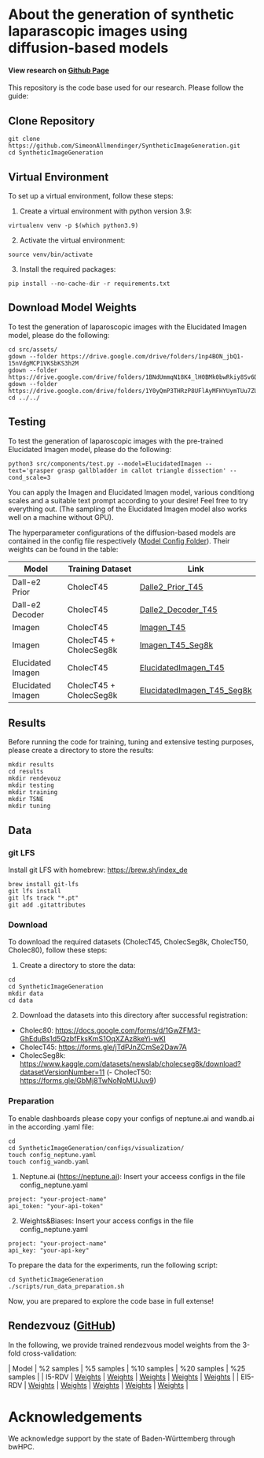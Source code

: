 <link href="./docs/style.css" rel="stylesheet"/>

# About the generation of synthetic laparascopic images using diffusion-based models

#### View research on [Github Page](https://simeonallmendinger.github.io/SyntheticImageGeneration//)

<div class="row"></div>

This repository is the code base used for our research. Please follow the guide:

## Clone Repository

```
git clone https://github.com/SimeonAllmendinger/SyntheticImageGeneration.git
cd SyntheticImageGeneration
```

## Virtual Environment
To set up a virtual environment, follow these steps:
1. Create a virtual environment with python version 3.9:

```
virtualenv venv -p $(which python3.9)
```

2. Activate the virtual environment:

```
source venv/bin/activate
```

3. Install the required packages:

```
pip install --no-cache-dir -r requirements.txt
```

## Download Model Weights
To test the generation of laparoscopic images with the Elucidated Imagen model, please do the following:
```
cd src/assets/
gdown --folder https://drive.google.com/drive/folders/1np4BON_jbQ1-15nVdgMCP1VKSbKS3h2M
gdown --folder https://drive.google.com/drive/folders/1BNdUmmqN18K4_lH0BMk0bwRkiy8Sv6D-
gdown --folder https://drive.google.com/drive/folders/1Y0yQmP3THRzP8UFlAyMFHYUymTUu7ZUu
cd ../../
```

## Testing
To test the generation of laparoscopic images with the pre-trained Elucidated Imagen model, please do the following:
```
python3 src/components/test.py --model=ElucidatedImagen --text='grasper grasp gallbladder in callot triangle dissection' --cond_scale=3
```

You can apply the Imagen and Elucidated Imagen model, various conditiong scales and a suitable text prompt according to your desire! Feel free to try everything out. (The sampling of the Elucidated Imagen model also works well on a machine without GPU).

The hyperparameter configurations of the diffusion-based models are contained in the config file respectively ([Model Config Folder](https://github.com/SimeonAllmendinger/SyntheticImageGeneration/tree/main/configs/models)). Their weights can be found in the table:

| Model             | Training Dataset          |    Link                           |
| ---               | ---                       | ---                               |
| Dall-e2 Prior     | CholecT45                 |  [Dalle2_Prior_T45](https://drive.google.com/file/d/17hUYgOPMuIA7twX7IcWAjlMAdwkTPPVo/view?usp=share_link)  |
| Dall-e2 Decoder   | CholecT45                 |  [Dalle2_Decoder_T45](https://drive.google.com/file/d/1zy2oiSGlXTxPtjIbM1_QV1_Qi8f3QgZK/view?usp=share_link)  |
| Imagen            | CholecT45                 |  [Imagen_T45](https://drive.google.com/file/d/1Nk_Pskv5lphDzERDPyaafyl4Hf_597S0/view?usp=share_link)  |
| Imagen            | CholecT45 + CholecSeg8k   |  [Imagen_T45_Seg8k](https://drive.google.com/file/d/1myQYlwYWlmnxIvJHkI_tSAQ2yQuXIk7j/view?usp=share_link)  |
| Elucidated Imagen | CholecT45                 |  [ElucidatedImagen_T45](https://drive.google.com/file/d/1RVHM3jzsMtqRNwuyU2Wi9RExtIYlwDVp/view?usp=share_link)  |
| Elucidated Imagen | CholecT45 + CholecSeg8k   |  [ElucidatedImagen_T45_Seg8k](https://drive.google.com/file/d/1EdFsQB0RYvVUvonan16RKgIzDoSr3NiK/view?usp=share_link)  |


## Results
Before running the code for training, tuning and extensive testing purposes, please create a directory to store the results:

```
mkdir results
cd results
mkdir rendevouz
mkdir testing
mkdir training
mkdir TSNE
mkdir tuning
```

## Data
### git LFS

Install git LFS with homebrew: https://brew.sh/index_de
```
brew install git-lfs
git lfs install
git lfs track "*.pt"
git add .gitattributes
```

### Download
To download the required datasets (CholecT45, CholecSeg8k, CholecT50, Cholec80), follow these steps:
1. Create a directory to store the data:

```
cd
cd SyntheticImageGeneration
mkdir data
cd data
```

2. Download the datasets into this directory after successful registration: 
-   Cholec80: https://docs.google.com/forms/d/1GwZFM3-GhEduBs1d5QzbfFksKmS1OqXZAz8keYi-wKI
-   CholecT45: https://forms.gle/jTdPJnZCmSe2Daw7A
-   CholecSeg8k: https://www.kaggle.com/datasets/newslab/cholecseg8k/download?datasetVersionNumber=11
(-   CholecT50: https://forms.gle/GbMj8TwNoNpMUJuv9)

### Preparation
To enable dashboards please copy your configs of neptune.ai and wandb.ai in the according .yaml file:

```
cd
cd SyntheticImageGeneration/configs/visualization/
touch config_neptune.yaml
touch config_wandb.yaml
```

1. Neptune.ai (https://neptune.ai):
Insert your acceess configs in the file config_neptune.yaml 
```
project: "your-project-name" 
api_token: "your-api-token"
```
2. Weights&Biases:
Insert your access configs in the file config_neptune.yaml 
```
project: "your-project-name" 
api_key: "your-api-key"
```

To prepare the data for the experiments, run the following script:
```
cd SyntheticImageGeneration
./scripts/run_data_preparation.sh
```

Now, you are prepared to explore the code base in full extense!


## Rendezvouz ([GitHub](https://github.com/CAMMA-public/rendezvous))

In the following, we provide trained rendezvous model weights from the 3-fold cross-validation:

| Model   | %2 samples | %5 samples  | %10 samples | %20 samples | %25 samples |
| I5-RDV  | [Weights](https://drive.google.com/file/d/1LC7OTJMVn_lPy1pucmHMnkRCz1BNnTBI/view?usp=share_link) | [Weights](https://drive.google.com/file/d/1rDyXPNh8vgj4yJwXotEGMNCYfOwVV9z6/view?usp=share_link) | [Weights](https://drive.google.com/file/d/1yqxXXb4-OfWJ4QniyZSJJgG_nyqMrsfy/view?usp=share_link) | [Weights](https://drive.google.com/file/d/1Cas_dBBBCqYOmzJacH_toFQqhSu_Naum/view?usp=share_link) | [Weights](https://drive.google.com/file/d/1a6STIJThlRYqIAgHRnbZACiceVrBMlPS/view?usp=share_link) |
| EI5-RDV | [Weights](https://drive.google.com/file/d/1LC7OTJMVn_lPy1pucmHMnkRCz1BNnTBI/view?usp=share_link) |  [Weights](https://drive.google.com/file/d/1Miqj6ZPjqCLvuPjXEe9xgUuB3bQnLMC6/view?usp=share_link) | [Weights](https://drive.google.com/file/d/1bNSahBYI1AdATPypjQ3_Xht03pawGBRR/view?usp=share_link) | [Weights](https://drive.google.com/file/d/1bNSahBYI1AdATPypjQ3_Xht03pawGBRR/view?usp=share_link) | [Weights](https://drive.google.com/file/d/1Cas_dBBBCqYOmzJacH_toFQqhSu_Naum/view?usp=share_link) |


# Acknowledgements

We acknowledge support by the state of Baden-Württemberg through bwHPC.